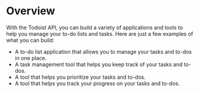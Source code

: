 # Overview

With the Todoist API, you can build a variety of applications and tools to help
you manage your to-do lists and tasks. Here are just a few examples of what you
can build:

- A to-do list application that allows you to manage your tasks and to-dos in
  one place.
- A task management tool that helps you keep track of your tasks and to-dos.
- A tool that helps you prioritize your tasks and to-dos.
- A tool that helps you track your progress on your tasks and to-dos.
